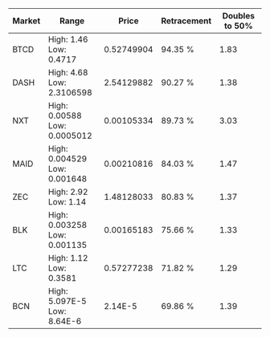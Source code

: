 | Market | Range | Price| Retracement | Doubles to 50% |
| --- | --- | --- | --- | --- |
| BTCD | High: 1.46<br />Low: 0.4717 | 0.52749904 | 94.35 % | 1.83 |
| DASH | High: 4.68<br />Low: 2.3106598 | 2.54129882 | 90.27 % | 1.38 |
| NXT | High: 0.00588<br />Low: 0.0005012 | 0.00105334 | 89.73 % | 3.03 |
| MAID | High: 0.004529<br />Low: 0.001648 | 0.00210816 | 84.03 % | 1.47 |
| ZEC | High: 2.92<br />Low: 1.14 | 1.48128033 | 80.83 % | 1.37 |
| BLK | High: 0.003258<br />Low: 0.001135 | 0.00165183 | 75.66 % | 1.33 |
| LTC | High: 1.12<br />Low: 0.3581 | 0.57277238 | 71.82 % | 1.29 |
| BCN | High: 5.097E-5<br />Low: 8.64E-6 | 2.14E-5 | 69.86 % | 1.39 |
